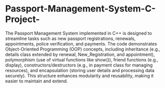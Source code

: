 # Passport-Management-System-C-Project-

The Passport Management System implemented in C++ is designed to streamline tasks such as new passport registrations, renewals, appointments, police verification, and payments. The code demonstrates Object-Oriented Programming (OOP) concepts, including inheritance (e.g., details class extended by renewal, New_Registration, and appointment), polymorphism (use of virtual functions like show()), friend functions (e.g., display), constructors/destructors (e.g., in payment class for managing resources), and encapsulation (storing user details and processing data securely). This structure enhances modularity and reusability, making it easier to maintain and extend.
